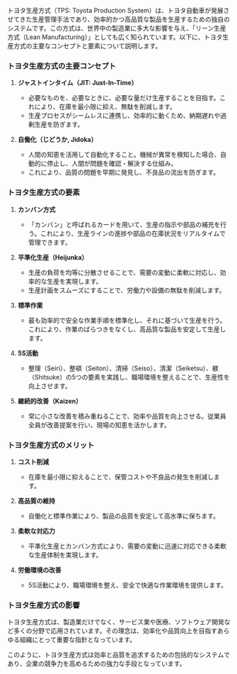 トヨタ生産方式（TPS: Toyota Production System）は、トヨタ自動車が発展させてきた生産管理手法であり、効率的かつ高品質な製品を生産するための独自のシステムです。この方式は、世界中の製造業に多大な影響を与え、「リーン生産方式（Lean Manufacturing）」としても広く知られています。以下に、トヨタ生産方式の主要なコンセプトと要素について説明します。

### トヨタ生産方式の主要コンセプト

1. **ジャストインタイム（JIT: Just-In-Time）**
   - 必要なものを、必要なときに、必要な量だけ生産することを目指す。これにより、在庫を最小限に抑え、無駄を削減します。
   - 生産プロセスがシームレスに連携し、効率的に動くため、納期遅れや過剰生産を防ぎます。

2. **自働化（じどうか, Jidoka）**
   - 人間の知恵を活用して自動化すること。機械が異常を検知した場合、自動的に停止し、人間が問題を確認・解決する仕組み。
   - これにより、品質の問題を早期に発見し、不良品の流出を防ぎます。

### トヨタ生産方式の要素

1. **カンバン方式**
   - 「カンバン」と呼ばれるカードを用いて、生産の指示や部品の補充を行う。これにより、生産ラインの進捗や部品の在庫状況をリアルタイムで管理できます。

2. **平準化生産（Heijunka）**
   - 生産の負荷を均等に分散させることで、需要の変動に柔軟に対応し、効率的な生産を実現します。
   - 生産計画をスムーズにすることで、労働力や設備の無駄を削減します。

3. **標準作業**
   - 最も効率的で安全な作業手順を標準化し、それに基づいて生産を行う。これにより、作業のばらつきをなくし、高品質な製品を安定して生産します。

4. **5S活動**
   - 整理（Seiri）、整頓（Seiton）、清掃（Seiso）、清潔（Seiketsu）、躾（Shitsuke）の5つの要素を実践し、職場環境を整えることで、生産性を向上させます。

5. **継続的改善（Kaizen）**
   - 常に小さな改善を積み重ねることで、効率や品質を向上させる。従業員全員が改善提案を行い、現場の知恵を活かします。

### トヨタ生産方式のメリット

1. **コスト削減**
   - 在庫を最小限に抑えることで、保管コストや不良品の発生を削減します。

2. **高品質の維持**
   - 自働化と標準作業により、製品の品質を安定して高水準に保ちます。

3. **柔軟な対応力**
   - 平準化生産とカンバン方式により、需要の変動に迅速に対応できる柔軟な生産体制を実現します。

4. **労働環境の改善**
   - 5S活動により、職場環境を整え、安全で快適な作業環境を提供します。

### トヨタ生産方式の影響
トヨタ生産方式は、製造業だけでなく、サービス業や医療、ソフトウェア開発など多くの分野で応用されています。その理念は、効率化や品質向上を目指すあらゆる組織にとって重要な指針となっています。

このように、トヨタ生産方式は効率と品質を追求するための包括的なシステムであり、企業の競争力を高めるための強力な手段となっています。
